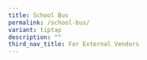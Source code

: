 ```yaml
---
title: School Bus
permalink: /school-bus/
variant: tiptap
description: ""
third_nav_title: For External Vendors
---
```

